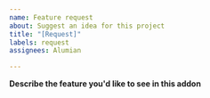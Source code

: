 ```yaml
---
name: Feature request
about: Suggest an idea for this project
title: "[Request]"
labels: request
assignees: Alumian

---
```


**Describe the feature you'd like to see in this addon**
